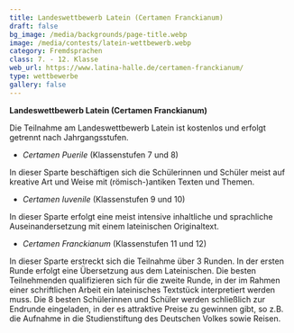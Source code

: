 ```yaml
---
title: Landeswettbewerb Latein (Certamen Franckianum)
draft: false
bg_image: /media/backgrounds/page-title.webp
image: /media/contests/latein-wettbewerb.webp
category: Fremdsprachen
class: 7. - 12. Klasse
web_url: https://www.latina-halle.de/certamen-franckianum/
type: wettbewerbe
gallery: false
---
```

**Landeswettbewerb Latein (Certamen Franckianum)**

Die Teilnahme am Landeswettbewerb Latein ist kostenlos und erfolgt getrennt nach Jahrgangsstufen.

- _Certamen Puerile_ (Klassenstufen 7 und 8)

In dieser Sparte beschäftigen sich die Schülerinnen und Schüler meist auf kreative Art und Weise mit (römisch-)antiken Texten und Themen.

- _Certamen Iuvenile_ (Klassenstufen 9 und 10)

In dieser Sparte erfolgt eine meist intensive inhaltliche und sprachliche Auseinandersetzung mit einem lateinischen Originaltext.

- _Certamen Franckianum_ (Klassenstufen 11 und 12)

In dieser Sparte erstreckt sich die Teilnahme über 3 Runden. In der ersten Runde erfolgt eine Übersetzung aus dem Lateinischen. Die besten Teilnehmenden qualifizieren sich für die zweite Runde, in der im Rahmen einer schriftlichen Arbeit ein lateinisches Textstück interpretiert werden muss. Die 8 besten Schülerinnen und Schüler werden schließlich zur Endrunde eingeladen, in der es attraktive Preise zu gewinnen gibt, so z.B. die Aufnahme in die Studienstiftung des Deutschen Volkes sowie Reisen.
